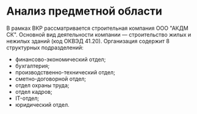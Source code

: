 # Анализ предметной области

В рамках ВКР рассматривается строительная компания ООО "АКДМ СК". Основной вид деятельности компании — строительство жилых и нежилых зданий (код ОКВЭД 41.20). 
Организация содержит 8 структурных подразделений:
- финансово-экономический отдел;
- бухгалтерия;
- производственно-технический отдел;
- сметно-договорной отдел;
- отдел охраны труда;
- отдел кадров;
- IT-отдел;
- юридический отдел.

